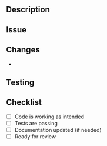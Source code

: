 ## Description
<!-- Briefly describe the changes made in this PR -->

## Issue
<!-- Link to the issue this PR addresses (if applicable) -->

## Changes
- 

## Testing
<!-- Describe the testing done to verify the changes -->

## Checklist
- [ ] Code is working as intended
- [ ] Tests are passing
- [ ] Documentation updated (if needed)
- [ ] Ready for review

